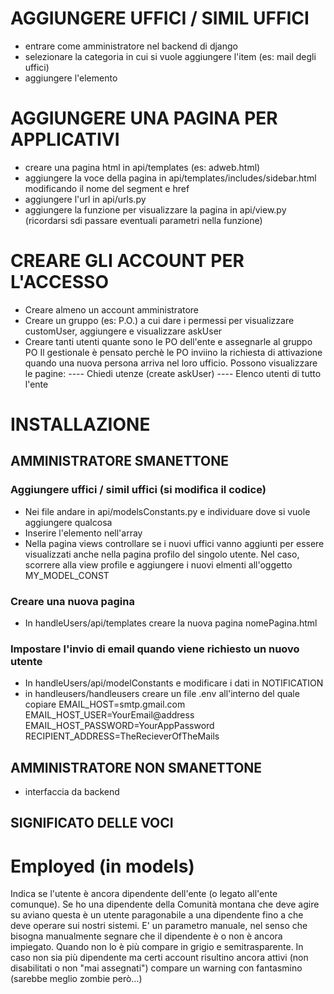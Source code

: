 # AGGIUNGERE UFFICI / SIMIL UFFICI
- entrare come amministratore nel backend di django
- selezionare la categoria in cui si vuole aggiungere l'item (es: mail degli uffici)
- aggiungere l'elemento


# AGGIUNGERE UNA PAGINA PER APPLICATIVI
- creare una pagina html in api/templates (es: adweb.html)
- aggiungere la voce della pagina in api/templates/includes/sidebar.html modificando il nome del segment e href
- aggiungere l'url in api/urls.py
- aggiungere la funzione per visualizzare la pagina in api/view.py (ricordarsi sdi passare eventuali parametri nella funzione)


# CREARE GLI ACCOUNT PER L'ACCESSO
- Creare almeno un account amministratore
- Creare un gruppo (es: P.O.) a cui dare i permessi per visualizzare customUser, aggiungere e visualizzare askUser
- Creare tanti utenti quante sono le PO dell'ente e assegnarle al gruppo PO
Il gestionale è pensato perchè le PO inviino la richiesta di attivazione quando una nuova persona arriva nel loro ufficio. Possono visualizzare le pagine:
---- Chiedi utenze (create askUser)
---- Elenco utenti di tutto l'ente

# INSTALLAZIONE

## AMMINISTRATORE SMANETTONE

### Aggiungere uffici / simil uffici (si modifica il codice)
- Nei file andare in api/modelsConstants.py e individuare dove si vuole aggiungere qualcosa
- Inserire l'elemento nell'array
- Nella pagina views controllare se i nuovi uffici vanno aggiunti per essere visualizzati anche nella pagina profilo del singolo utente. 
  Nel caso, scorrere alla view profile e aggiungere i nuovi elmenti all'oggetto MY_MODEL_CONST

### Creare una nuova pagina
- In handleUsers/api/templates creare la nuova pagina nomePagina.html

### Impostare l'invio di email quando viene richiesto un nuovo utente
- In handleUsers/api/modelConstants e modificare i dati in NOTIFICATION
- in handleusers/handleusers creare un file .env all'interno del quale copiare
EMAIL_HOST=smtp.gmail.com
EMAIL_HOST_USER=YourEmail@address
EMAIL_HOST_PASSWORD=YourAppPassword
RECIPIENT_ADDRESS=TheRecieverOfTheMails


## AMMINISTRATORE NON SMANETTONE
- interfaccia da backend




## SIGNIFICATO DELLE VOCI
# Employed (in models)
Indica se l'utente è ancora dipendente dell'ente (o legato all'ente comunque). Se ho una dipendente della Comunità montana che deve agire su aviano questa è un utente paragonabile a una dipendente fino a che deve operare sui nostri sistemi. 
E' un parametro manuale, nel senso che bisogna manualmente segnare che il dipendente è o non è ancora impiegato. Quando non lo è più compare in grigio e semitrasparente.
In caso non sia più dipendente ma certi account risultino ancora attivi (non disabilitati o non "mai assegnati") compare un warning con fantasmino (sarebbe meglio zombie però...)